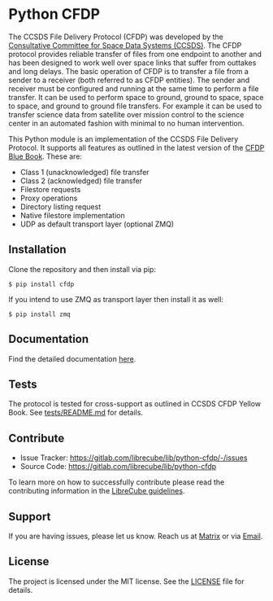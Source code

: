 # Python CFDP

The CCSDS File Delivery Protocol (CFDP) was developed by the
[Consultative Committee for Space Data Systems (CCSDS)](https://public.ccsds.org).
The CFDP protocol provides reliable transfer of files from one endpoint to
another and has been designed to work well over space links that suffer
from outtakes and long delays. The basic operation of CFDP is to transfer a
file from a sender to a receiver (both referred to as CFDP entities). The
sender and receiver must be configured and running at the same time to perform
a file transfer. It can be used to perform  space to ground, ground to space,
space to space, and ground to ground file transfers. For example it can be used
to transfer science data from satellite over mission control to the science
center in an automated fashion with minimal to no human intervention.

This Python module is an implementation of the CCSDS File Delivery Protocol.
It supports all features as outlined in the latest version of the [CFDP Blue Book](docs/727x0b5.pdf). These are:

- Class 1 (unacknowledged) file transfer
- Class 2 (acknowledged) file transfer
- Filestore requests
- Proxy operations
- Directory listing request
- Native filestore implementation
- UDP as default transport layer (optional ZMQ)

## Installation

Clone the repository and then install via pip:

```
$ pip install cfdp
```

If you intend to use ZMQ as transport layer then install it as well:

```
$ pip install zmq
```

## Documentation

Find the detailed documentation [here](docs/README.md).


## Tests

The protocol is tested for cross-support as outlined in CCSDS CFDP Yellow Book.
See [tests/README.md](tests/README.md) for details.

## Contribute

- Issue Tracker: https://gitlab.com/librecube/lib/python-cfdp/-/issues
- Source Code: https://gitlab.com/librecube/lib/python-cfdp

To learn more on how to successfully contribute please read the contributing
information in the [LibreCube guidelines](https://gitlab.com/librecube/guidelines).

## Support

If you are having issues, please let us know. Reach us at
[Matrix](https://app.element.io/#/room/#librecube.org:matrix.org)
or via [Email](mailto:info@librecube.org).

## License

The project is licensed under the MIT license. See the [LICENSE](./LICENSE.txt) file for details.
